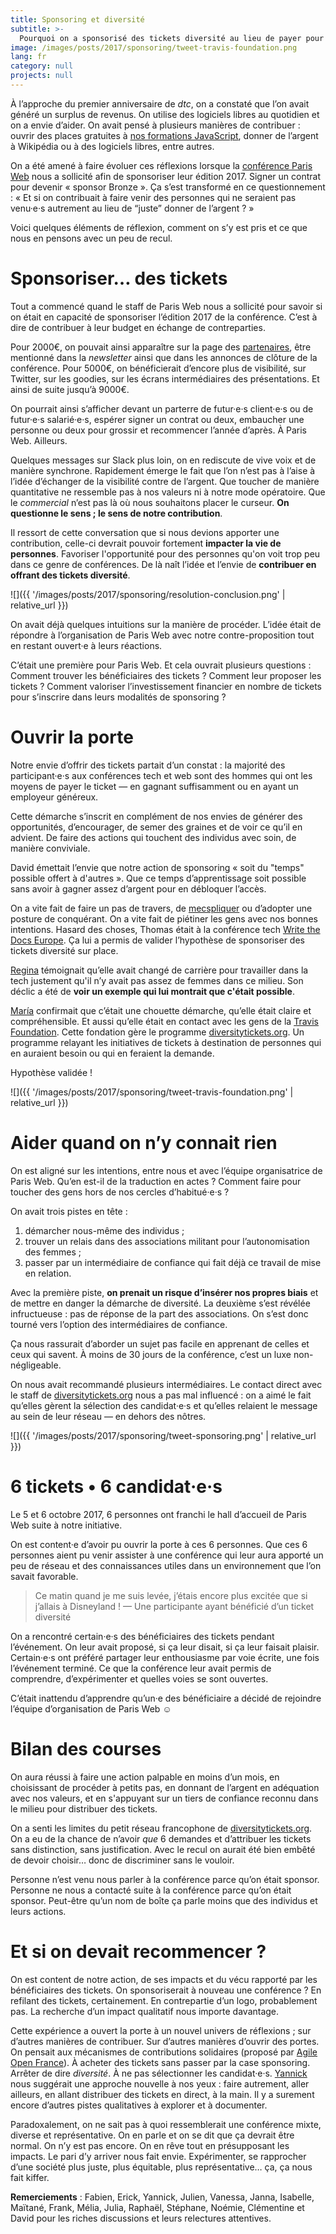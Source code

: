 ```yaml
---
title: Sponsoring et diversité
subtitle: >-
  Pourquoi on a sponsorisé des tickets diversité au lieu de payer pour un stand et des goodies
image: /images/posts/2017/sponsoring/tweet-travis-foundation.png
lang: fr
category: null
projects: null
---
```


À l’approche du premier anniversaire de _dtc_, on a constaté que l’on avait généré un surplus de revenus. On utilise des logiciels libres au quotidien et on a envie d’aider. On avait pensé à plusieurs manières de contribuer : ouvrir des places gratuites à [nos formations JavaScript](https://www.humancoders.com/formateurs/david-bruant), donner de l’argent à Wikipédia ou à des logiciels libres, entre autres.

On a été amené à faire évoluer ces réflexions lorsque la [conférence Paris Web](https://paris-web.fr) nous a sollicité afin de sponsoriser leur édition 2017. Signer un contrat pour devenir « sponsor Bronze ». Ça s’est transformé en ce questionnement : « Et si on contribuait à faire venir des personnes qui ne seraient pas venu·e·s autrement au lieu de “juste” donner de l’argent ? »

Voici quelques éléments de réflexion, comment on s’y est pris et ce que nous en pensons avec un peu de recul.

# Sponsoriser… des tickets

Tout a commencé quand le staff de Paris Web nous a sollicité pour savoir si on était en capacité de sponsoriser l’édition 2017 de la conférence. C’est à dire de contribuer à leur budget en échange de contreparties.

Pour 2000€, on pouvait ainsi apparaître sur la page des [partenaires](https://www.paris-web.fr/partenaires.php), être mentionné dans la _newsletter_ ainsi que dans les annonces de clôture de la conférence. Pour 5000€, on bénéficierait d’encore plus de visibilité, sur Twitter, sur les goodies, sur les écrans intermédiaires des présentations. Et ainsi de suite jusqu’à 9000€.

On pourrait ainsi s’afficher devant un parterre de futur·e·s client·e·s ou de futur·e·s salarié·e·s, espérer signer un contrat ou deux, embaucher une personne ou deux pour grossir et recommencer l’année d’après. À Paris Web. Ailleurs.

Quelques messages sur Slack plus loin, on en rediscute de vive voix et de manière synchrone. Rapidement émerge le fait que l’on n’est pas à l’aise à l’idée d’échanger de la visibilité contre de l’argent. Que toucher de manière quantitative ne ressemble pas à nos valeurs ni à notre mode opératoire. Que le _commercial_ n’est pas là où nous souhaitons placer le curseur. **On questionne le sens ; le sens de notre contribution**.

Il ressort de cette conversation que si nous devions apporter une contribution, celle-ci devrait pouvoir fortement **impacter la vie de personnes**. Favoriser l'opportunité pour des personnes qu'on voit trop peu dans ce genre de conférences. De là naît l’idée et l’envie de **contribuer en offrant des tickets diversité**.

![]({{ '/images/posts/2017/sponsoring/resolution-conclusion.png' | relative_url }})

On avait déjà quelques intuitions sur la manière de procéder. L’idée était de répondre à l’organisation de Paris Web avec notre contre-proposition tout en restant ouvert·e à leurs réactions.

C’était une première pour Paris Web. Et cela ouvrait plusieurs questions :
Comment trouver les bénéficiaires des tickets ?
Comment leur proposer les tickets ?
Comment valoriser l’investissement financier en nombre de tickets pour s’inscrire dans leurs modalités de sponsoring ?

# Ouvrir la porte

Notre envie d’offrir des tickets partait d’un constat : la majorité des participant·e·s aux conférences tech et web sont des hommes qui ont les moyens de payer le ticket — en gagnant suffisamment ou en ayant un employeur généreux.

Cette démarche s’inscrit en complément de nos envies de générer des opportunités, d’encourager, de semer des graines et de voir ce qu’il en advient. De faire des actions qui touchent des individus avec soin, de manière conviviale.

David émettait l’envie que notre action de sponsoring « soit du "temps" possible offert à d'autres ». Que ce temps d’apprentissage soit possible sans avoir à gagner assez d’argent pour en débloquer l’accès.

On a vite fait de faire un pas de travers, de [mecspliquer][] ou d’adopter une posture de conquérant. On a vite fait de piétiner les gens avec nos bonnes intentions. Hasard des choses, Thomas était à la conférence tech [Write the Docs Europe][]. Ça lui a permis de valider l’hypothèse de sponsoriser des tickets diversité sur place.

[Regina](https://twitter.com/reginazabo) témoignait qu’elle avait changé de carrière pour travailler dans la tech justement qu'il n’y avait pas assez de femmes dans ce milieu. Son déclic a été de **voir un exemple qui lui montrait que c'était possible**.

[María](https://twitter.com/amalulla) confirmait que c’était une chouette démarche, qu’elle était claire et compréhensible. Et aussi qu’elle était en contact avec les gens de la [Travis Foundation][]. Cette fondation gère le programme [diversitytickets.org][]. Un programme relayant les initiatives de tickets à destination de personnes qui en auraient besoin ou qui en feraient la demande.

Hypothèse validée !

![]({{ '/images/posts/2017/sponsoring/tweet-travis-foundation.png' | relative_url }})

# Aider quand on n’y connait rien
On est aligné sur les intentions, entre nous et avec l’équipe organisatrice de Paris Web. Qu’en est-il de la traduction en actes ? Comment faire pour toucher des gens hors de nos cercles d’habitué·e·s ?

On avait trois pistes en tête :

1. démarcher nous-même des individus ;
1. trouver un relais dans des associations militant pour l’autonomisation des femmes ;
1. passer par un intermédiaire de confiance qui fait déjà ce travail de mise en relation.

Avec la première piste, **on prenait un risque d’insérer nos propres biais** et de mettre en danger la démarche de diversité. La deuxième s’est révélée infructueuse : pas de réponse de la part des associations. On s’est donc tourné vers l’option des intermédiaires de confiance.

Ça nous rassurait d’aborder un sujet pas facile en apprenant de celles et ceux qui savent. À moins de 30 jours de la conférence, c’est un luxe non-négligeable.

On nous avait recommandé plusieurs intermédiaires. Le contact direct avec le staff de [diversitytickets.org][] nous a pas mal influencé : on a aimé le fait qu’elles gèrent la sélection des candidat·e·s et qu’elles relaient le message au sein de leur réseau — en dehors des nôtres.

![]({{ '/images/posts/2017/sponsoring/tweet-sponsoring.png' | relative_url }})

# 6 tickets • 6 candidat·e·s

Le 5 et 6 octobre 2017, 6 personnes ont franchi le hall d’accueil de Paris Web suite à notre initiative.

On est content·e d’avoir pu ouvrir la porte à ces 6 personnes. Que ces 6 personnes aient pu venir assister à une conférence qui leur aura apporté un peu de réseau et des connaissances utiles dans un environnement que l’on savait favorable.

> Ce matin quand je me suis levée, j’étais encore plus excitée que si j’allais à Disneyland !
— Une participante ayant bénéficié d’un ticket diversité

On a rencontré certain·e·s des bénéficiaires des tickets pendant l’événement. On leur avait proposé, si ça leur disait, si ça leur faisait plaisir. Certain·e·s ont préféré partager leur enthousiasme par voie écrite, une fois l’événement terminé. Ce que la conférence leur avait permis de comprendre, d’expérimenter et quelles voies se sont ouvertes.

C’était inattendu d’apprendre qu’un·e des bénéficiaire a décidé de rejoindre l’équipe d’organisation de Paris Web ☺️

# Bilan des courses

On aura réussi à faire une action palpable en moins d’un mois, en choisissant de procéder à petits pas, en donnant de l’argent en adéquation avec nos valeurs, et en s'appuyant sur un tiers de confiance reconnu dans le milieu pour distribuer des tickets.

On a senti les limites du petit réseau francophone de [diversitytickets.org][]. On a eu de la chance de n’avoir _que_ 6 demandes et d’attribuer les tickets sans distinction, sans justification. Avec le recul on aurait été bien embêté de devoir choisir… donc de discriminer sans le vouloir.

Personne n’est venu nous parler à la conférence parce qu’on était sponsor. Personne ne nous a contacté suite à la conférence parce qu’on était sponsor. Peut-être qu’un nom de boîte ça parle moins que des individus et leurs actions.

# Et si on devait recommencer ?

On est content de notre action, de ses impacts et du vécu rapporté par les bénéficiaires des tickets. On sponsoriserait à nouveau une conférence ? En refilant des tickets, certainement. En contrepartie d’un logo, probablement pas. La recherche d’un impact qualitatif nous importe davantage.

Cette expérience a ouvert la porte à un nouvel univers de réflexions ; sur d’autres manières de contribuer. Sur d’autres manières d’ouvrir des portes. On pensait aux mécanismes de contributions solidaires (proposé par [Agile Open France][]). À acheter des tickets sans passer par la case sponsoring. Arrêter de dire _diversité_. À ne pas sélectionner les candidat·e·s. [Yannick][] nous suggérait une approche nouvelle à nos yeux : faire autrement, aller ailleurs, en allant distribuer des tickets en direct, à la main.
Il y a surement encore d’autres pistes qualitatives à explorer et à documenter.

Paradoxalement, on ne sait pas à quoi ressemblerait une conférence mixte, diverse et représentative. On en parle et on se dit que ça devrait être normal. On n’y est pas encore. On en rêve tout en présupposant les impacts. Le pari d’y arriver nous fait envie. Expérimenter, se rapprocher d’une société plus juste, plus équitable, plus représentative…  ça, ça nous fait kiffer.

**Remerciements** : Fabien, Erick, Yannick, Julien, Vanessa, Janna, Isabelle, Maïtané, Frank, Mélia, Julia, Raphaël, Stéphane, Noémie, Clémentine et David pour les riches discussions et leurs relectures attentives.

[Slack de dtc]: https://slack.dtc-innovation.org/
[diversitytickets.org]: https://diversitytickets.org/
[mecspliquer]: https://fr.wiktionary.org/wiki/mecspliquer#fr
[Travis Foundation]: http://travisfoundation.org/
[Write the Docs Europe]: https://writethedocs.org/conf/eu/2017/
[Women on Rails]: http://www.womenonrails.com/
[Yannick]: https://twitter.com/ya_f
[Agile Open France]: https://agileopenfrance.com
